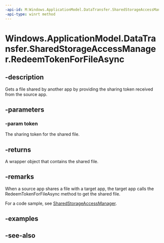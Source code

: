 ```yaml
---
-api-id: M:Windows.ApplicationModel.DataTransfer.SharedStorageAccessManager.RedeemTokenForFileAsync(System.String)
-api-type: winrt method
---
```


<!-- Method syntax
public Windows.Foundation.IAsyncOperation<Windows.Storage.StorageFile> RedeemTokenForFileAsync(System.String token)
-->

# Windows.ApplicationModel.DataTransfer.SharedStorageAccessManager.RedeemTokenForFileAsync

## -description
Gets a file shared by another app by providing the sharing token received from the source app.

## -parameters
### -param token
The sharing token for the shared file.

## -returns
A wrapper object that contains the shared file.

## -remarks
When a source app shares a file with a target app, the target app calls the RedeemTokenForFileAsync method to get the shared file.

For a code sample, see [SharedStorageAccessManager](sharedstorageaccessmanager.md).

## -examples

## -see-also
